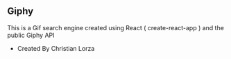 ## Giphy
This is a Gif search engine created using React ( create-react-app ) and the public Giphy API

- Created By Christian Lorza
